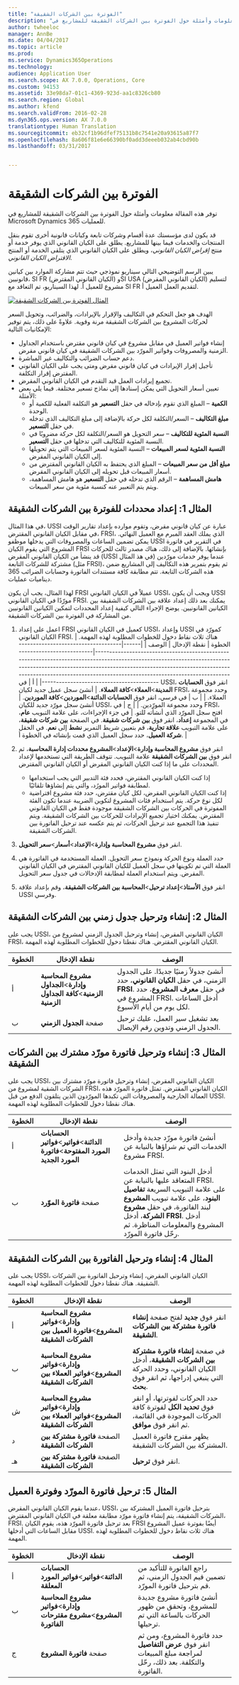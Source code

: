 ```yaml
---
title: "الفوترة بين الشركات الشقيقة"
description: "توفر هذه المقالة معلومات وأمثلة حول الفوترة بين الشركات الشقيقة للمشاريع في Microsoft Dynamics 365 للعمليات."
author: twheeloc
manager: AnnBe
ms.date: 04/04/2017
ms.topic: article
ms.prod: 
ms.service: Dynamics365Operations
ms.technology: 
audience: Application User
ms.search.scope: AX 7.0.0, Operations, Core
ms.custom: 94153
ms.assetid: 33e98da7-01c1-4369-923d-aa1c8326cb80
ms.search.region: Global
ms.author: kfend
ms.search.validFrom: 2016-02-28
ms.dyn365.ops.version: AX 7.0.0
translationtype: Human Translation
ms.sourcegitcommit: eb32cf1b96dfef75131b8c7541e20a93615a87f7
ms.openlocfilehash: 8a606f81e6e66390bf0add3deeeb032ab4cbd90b
ms.lasthandoff: 03/31/2017


---
```


# <a name="intercompany-invoicing"></a>الفوترة بين الشركات الشقيقة

توفر هذه المقالة معلومات وأمثلة حول الفوترة بين الشركات الشقيقة للمشاريع في Microsoft Dynamics 365 للعمليات.

قد يكون لدى مؤسستك عدة أقسام وشركات تابعة وكيانات قانونية أخرى تقوم بنقل المنتجات والخدمات فيما بينها للمشاريع. يطلق على الكيان القانوني الذي يوفر خدمة أو منتج *إقراض الكيان القانوني*، ويطلق على الكيان القانوني الذي يتلقى الخدمة أو المنتج *الاقتراض الكيان القانوني*. 

يبين الرسم التوضيحي التالي سيناريو نموذجي حيث تتم مشاركة الموارد بين كيانين قانونيين، SI FR (الكيان القانوني المقترض‬) وSI USA (الكيان القانوني المقرض) لتسليم مشروع للعميل أ. لهذا السيناريو، تم التعاقد مع SI FR لتقديم العمل العميل أ. 

[![المثال الفوترة بين الشركات الشقيقة](./media/interco.invoicing-01.jpg)](./media/interco.invoicing-01.jpg) 

الهدف هو جعل التحكم في التكاليف والإقرار بالإيرادات، والضرائب، وتحويل السعر لحركات المشروع بين الشركات الشقيقة مرنة وقوية. علاوةً على ذلك، يتم توفير الإمكانيات التالية:

-   إنشاء فواتير العميل في مقابل مشروع في كيان قانوني مقترض باستخدام الجداول الزمنية والمصروفات وفواتير المورّد بين الشركات الشقيقة في كيان قانوني مقرض.
-   دعم حساب الضرائب والتكاليف غير المباشرة.
-   تأجيل إقرار الإيرادات في كيان قانوني مقرض ومتى يجب على الكيان القانوني المقترض إقرار التكلفة.
-   تجميع إيرادات العمل قيد التقدم في الكيان القانوني المقرض.
-   تعيين أسعار التحويل التي يمكن إسنادها إلى نماذج تسعير مختلفة. فيما يلي بعض الأمثلة:
    -   **الكمية** – المبلغ الذي تقوم بإدخاله في حقل **التسعير** هو التكلفة الفعلية للكمية أو الوحدة.
    -   **مبلغ التكاليف** – السعر/التكلفة لكل حركة بالإضافة إلى مبلغ التكاليف الذي تدخله في حقل **التسعير**.
    -   **النسبة المئوية للتكاليف‬** – سعر التحويل هو السعر/التكلفة لكل حركة مضروبًا في النسبة المئوية للتكاليف‬ التي تدخلها في حقل **التسعير**.
    -   **النسبة المئوية لسعر المبيعات‬** – النسبة المئوية لسعر المبيعات‬ التي يتم تحويلها إلى الكيان القانوني المقرض.
    -   **مبلغ أقل من سعر المبيعات‬** – المبلغ الذي يحتفظ به الكيان القانوني المقترض من أسعار المبيعات قبل تحويله إلى الكيان القانوني المقرض.
    -   **هامش المساهمة** – الرقم الذي تدخله في حقل **التسعير** هو هامش المساهمة، ويتم يتم التعبير عنه كنسبة مئوية من سعر المبيعات.

## <a name="example-1-set-up-parameters-for-intercompany-invoicing"></a>المثال 1: إعداد محددات للفوترة بين الشركات الشقيقة
في هذا المثال، USSI عبارة عن كيان قانوني مقرض، وتقوم موارده بإعداد تقارير الوقت في مقابل الكيان القانوني المقترض، FRSI، الذي يملك العقد المبرم مع العميل النهائي. يمكن تضمين الساعات والمصروفات التي يدخلها موظفو USSI في التقرير في فاتورة المشروع التي يقوم الكيان FRSI بإنشائها. بالإضافة إلى ذلك، هناك مصدر ثالث للحركات قد ينشأ من الكيان القانوني المقرض (USSI في هذ المثال) عندما يوفر خدمات مورّدين مشتركة للشركات التابعة (مثل FRSI)، ثم يقوم بتمرير هذه التكاليف إلى المشاريع ضمن هذه الشركات التابعة. تتم مطابقة كافة مستندات الفاتورة وحسابات الضرائب 365 ديناميات عمليات. 

لهذا المثال، يجب أن يكون FRSI عميلاً في الكيان القانوني USSI، ويجب أن يكون USSI مورّدًا في الكيان القانوني FRSI. يمكنك بعد ذلك إعداد علاقة بين الشركات الشقيقة بين الكيانين القانونيين. يوضح الإجراء التالي كيفية إعداد المحددات لتمكين الكيانين القانونيين من المشاركة في الفوترة بين الشركات الشقيقة.

1.  اعمل على إعداد FRSI كعميل في الكيان القانوني USSI، وإعداد USSI كمورّد في الكيان القانوني FRSI. هناك ثلاث نقاط دخول للخطوات المطلوبة لهذه المهمة.
    | الخطوة | نقطة الإدخال                                                                       | ‏‏الوصف   |
    |------|-----------------------------------------------------------------------------------|-------------------------------------------------------------------------------------------------------------------------------------------------------------------------------------------------------------------------------------------------------------------------------------------------|
    | أ    | في USSI، انقر فوق **الحسابات المدينة**&gt;**العملاء**&gt;**كافة العملاء**. | أنشئ سجل عميل جديد لكيان FRSI، وحدد مجموعة العملاء.                                                                                                                                                                                                                           |
    | ب    | في فرسي، انقر فوق **الحسابات الدائنة**&gt;**الموردين**&gt;**كافة الموردين**.        | أنشئ سجل مورّد جديد للكيان USSI، وحدد مجموعة المورّدين.                                                                                                                                                                                                                               |
    | ج    | في FRSI، افتح سجل المورّد الذي أنشأته للتو.                            | في جزء الإجراءات، على علامة التبويب **عام**، في المجموعة **إعداد**، انقر فوق **بين شركات شقيقة**. في الصفحة **بين شركات شقيقة**، على علامة التبويب **علاقة تجارية**، قم بتعيين شريط التمرير **نشط** إلى **نعم**. في الحقل **شركة العميل**، حدد سجل العميل الذي قمت بإنشائه في الخطوة أ. |

2.  انقر فوق **مشروع المحاسبة وإدارة**&gt;**الإعداد**&gt;**المشروع محددات إدارة المحاسبة**، ثم انقر فوق **بين الشركات الشقيقة** علامة التبويب. تتوقف الطريقة التي تستخدمها لإعداد المحددات على ما إذا كنت الكيان القانوني المقرض أو الكيان القانوني المقترض.
    -   إذا كنت الكيان القانوني المقترض، فحدد فئة التدبير التي يجب استخدامها لمطابقة فواتير المورُد، والتي يتم إنشاؤها تلقائيًا.
    -   إذا كنت الكيان القانوني المقرض، لكل كيان مقترض، حدد فئة مشروع افتراضية لكل نوع حركة. يتم استخدام فئات المشروع لتكوين الضريبة عندما تكون الفئة المفوترة في الحركات بين الشركات الشقيقة موجودة فقط في الكيان القانوني المقترض. يمكنك اختيار تجميع الإيرادات للحركات بين الشركات الشقيقة. ويتم تنفيذ هذا التجميع عند ترحيل الحركات، ثم يتم عكسه عند ترحيل الفاتورة بين الشركات الشقيقة.

3.  انقر فوق **مشروع المحاسبة وإدارة**&gt;**الإعداد**&gt;**أسعار**&gt;**سعر التحويل**.
4.  حدد العملة ونوع الحركة ونموذج سعر التحويل. العملة المستخدمة في الفاتورة هي العملة التي تم تكوينها في سجل العميل للكيان القانوني المقترض في الكيان القانوني المقرض. ويتم استخدام العملة لمطابقة الإدخالات في جدول سعر التحويل.
5.  انقر فوق **الأستاذ**&gt;**إعداد ترحيل**&gt;**المحاسبة بين الشركات الشقيقة**، وقم بإعداد علاقة USSI وفرسي.

## <a name="example-2-create-and-post-an-intercompany-timesheet"></a>المثال 2: إنشاء وترحيل جدول زمني بين الشركات الشقيقة
يجب على USSI، الكيان القانوني المقرض، إنشاء وترحيل الجدول الزمني لمشروع من FRSI، الكيان القانوني المقترض. هناك نقطتا دخول للخطوات المطلوبة لهذه المهمة.

| الخطوة | نقطة الإدخال                                                                       | ‏‏الوصف                                                                                                                                                                                       |
|------|-----------------------------------------------------------------------------------|---------------------------------------------------------------------------------------------------------------------------------------------------------------------------------------------------|
| أ    | **مشروع المحاسبة وإدارة**&gt;**الجداول الزمنية**&gt;**كافة الجداول الزمنية** | أنشئ جدولاً زمنيًا جديدًا. على الجدول الزمني، في حقل **الكيان القانوني**، حدد **FRSI**. في حقل **معرف المشروع**، حدد المشروع في FRSI. أدخل الساعات لكل يوم من أيام الأسبوع. |
| ب    | صفحة **الجدول الزمني**                                                                | بعد تشغيل سير العمل، عليك ترحيل الجدول الزمني وتدوين رقم الإيصال.                                                                                                               |

## <a name="example-3-create-and-post-an-intercompany-vendor-invoice"></a>المثال 3: إنشاء وترحيل فاتورة مورّد مشترك بين الشركات الشقيقة
يجب على USSI، الكيان القانوني المقرض، إنشاء وترحيل فاتورة مورّد مشترك بين الشركات الشقية لمشروع من FRSI، الكيان القانوني المقترض. تمثل فاتورة المورّد هذه العمالة الخارجية والمصروفات التي تكبدها المورّدون الذين يتلقون الدفع من قبل USSI. هناك نقطتا دخول للخطوات المطلوبة لهذه المهمة.

| الخطوة | نقطة الإدخال                                                                                      | ‏‏الوصف                                                                                                                                                                                                                                                                          |
|------|--------------------------------------------------------------------------------------------------|--------------------------------------------------------------------------------------------------------------------------------------------------------------------------------------------------------------------------------------------------------------------------------------|
| أ    | **الحسابات الدائنة**&gt;**فواتير**&gt;**فواتير المورد المفتوحة**&gt;**فاتورة المورد الجديد** | أنشئ فاتورة مورّد جديدة وأدخل الخدمات التي تم شراؤها بالنيابة عن مشروع FRSI.                                                                                                                                                                                  |
| ب    | صفحة **فاتورة الموّرد**                                                                      | أدخل البنود التي تمثل الخدمات المتعاقد عليها بالنيابة عن FRSI. على علامة التبويب السريعة **تفاصيل البنود**، على علامة تبويب **المشروع** لبند الفاتورة، في حقل **مشروع الشركة**، أدخل **FRSI**. أدخل المشروع والمعلومات المناظرة. ثم رحّل فاتورة المورّد. |

## <a name="example-4-create-and-post-the-intercompany-invoice"></a>المثال 4: إنشاء وترحيل الفاتورة بين الشركات الشقيقة
يجب على USSI، الكيان القانوني المقرض، إنشاء وترحيل الفاتورة بين الشركات الشقيقة. هناك نقطتا دخول للخطوات المطلوبة لهذه المهمة.

| الخطوة | نقطة الإدخال                                                                                             | ‏‏الوصف                                                                                                                                      |
|------|---------------------------------------------------------------------------------------------------------|--------------------------------------------------------------------------------------------------------------------------------------------------|
| أ    | **مشروع المحاسبة وإدارة**&gt;**فواتير المشروع**&gt;**فاتورة العميل بين الشركات الشقيقة**  | انقر فوق **جديد** لفتح صفحة **إنشاء فاتورة مشتركة بين الشركات الشقيقة‬**.                                                                                  |
| ب    | **مشروع المحاسبة وإدارة**&gt;**فواتير المشروع**&gt;**فواتير العملاء بين الشركات الشقيقة** | في صفحة **إنشاء فاتورة مشتركة بين الشركات الشقيقة‬**، أدخل الكيان القانوني، وحدد الحركة التي ينبغي إدراجها، ثم انقر فوق **بحث**. |
| ش    | **مشروع المحاسبة وإدارة**&gt;**فواتير المشروع**&gt;**فواتير العملاء بين الشركات الشقيقة** | حدد الحركات لفوترتها، أو انقر فوق **تحديد الكل** لفوترة كافة الحركات الموجودة في القائمة، ثم انقر فوق **موافق**.                  |
| د    | الصفحة **فاتورة مشتركة بين الشركات الشقيقة**                                                                       | يظهر مقترح فاتورة العميل المشتركة بين الشركات الشقيقة.                                                                                             |
| هـ    | الصفحة **فاتورة مشتركة بين الشركات الشقيقة**                                                                       | انقر فوق **ترحيل**.                                                                                                                                  |

## <a name="example-5-post-the-vendor-invoice-and-invoice-the-customer"></a>المثال 5: ترحيل فاتورة المورّد وفوترة العميل
عندما يقوم الكيان القانوني المقرض، USSI، بترحيل فاتورة العميل المشتركة بين الشركات الشقيقة، يتم إنشاء فاتورة مورّد مطابقة معلقة في الكيان القانوني المقترض، FRSI. بعد ترحيل فاتورة المورّد هذه، يقوم الكيان FRSI أيضًا بفوترة عميل المشروع مقابل الساعات التي أدخلها USSI. هناك ثلاث نقاط دخول للخطوات المطلوبة لهذه المهمة.

| الخطوة | نقطة الإدخال                                                                                        | ‏‏الوصف                                                                                                             |
|------|----------------------------------------------------------------------------------------------------|-------------------------------------------------------------------------------------------------------------------------|
| أ    | **الحسابات الدائنة**&gt;**فواتير**&gt;**فواتير المورد المعلقة**                            | راجع الفاتورة للتأكيد من تضمين قيم الجدول الزمني، ثم قم بترحيل فاتورة المورّد.                  |
| ب    | **مشروع المحاسبة وإدارة**&gt;**فواتير المشروع**&gt;**مشروع مقترحات الفاتورة** | أنشئ فاتورة مشروع جديدة للمشروع، وتحقق من ظهور الحركات بالساعة التي تم ترحيلها.            |
| ج    | صفحة **فاتورة المشروع**                                                                       | حدد فاتورة المشروع، ومن ثم انقر فوق **عرض التفاصيل** لمراجعة مبلغ المبيعات والتكلفة. بعد ذلك، رحّل الفاتورة. |




